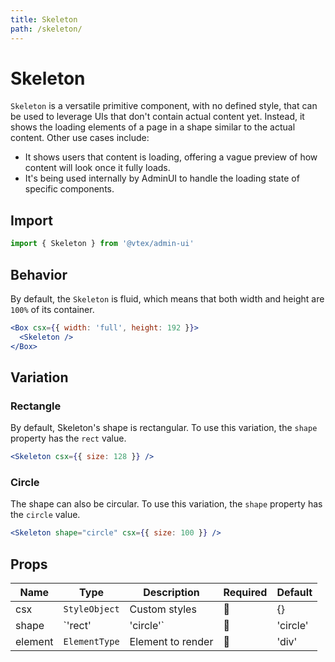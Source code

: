 ```yaml
---
title: Skeleton
path: /skeleton/
---
```


# Skeleton

`Skeleton` is a versatile primitive component, with no defined style, that can be used to leverage UIs that don't contain actual content yet. Instead, it shows the loading elements of a page in a shape similar to the actual content. Other use cases include:

- It shows users that content is loading, offering a vague preview of how content will look once it fully loads.
- It's being used internally by AdminUI to handle the loading state of specific components.

## Import

```jsx isStatic
import { Skeleton } from '@vtex/admin-ui'
```

## Behavior

By default, the `Skeleton` is fluid, which means that both width and height are `100%` of its container.

```jsx
<Box csx={{ width: 'full', height: 192 }}>
  <Skeleton />
</Box>
```

## Variation

### Rectangle

By default, Skeleton's shape is rectangular. To use this variation, the `shape` property has the `rect` value.

```jsx
<Skeleton csx={{ size: 128 }} />
```

### Circle

The shape can also be circular. To use this variation, the `shape` property has the `circle` value.

```jsx
<Skeleton shape="circle" csx={{ size: 100 }} />
```

## Props

| Name    | Type          | Description       | Required | Default  |
| ------- | ------------- | ----------------- | -------- | -------- |
| csx     | `StyleObject` | Custom styles     | 🚫       | {}       |
| shape   | `'rect'       | 'circle'`         | 🚫       | 'circle' |
| element | `ElementType` | Element to render | 🚫       | 'div'    |
